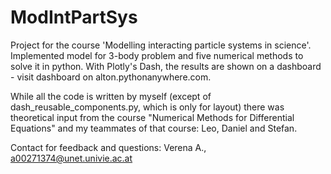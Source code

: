 # ModIntPartSys
Project for the course 'Modelling interacting particle systems in science'. 
Implemented model for 3-body problem and five numerical methods to solve it in python. 
With Plotly's Dash, the results are shown on a dashboard - visit dashboard on alton.pythonanywhere.com.

While all the code is written by myself (except of dash_reusable_components.py,
which is only for layout) there was theoretical input from the course "Numerical Methods for Differential Equations" 
and my teammates of that course: Leo, Daniel and Stefan. 

Contact for feedback and questions: Verena A., a00271374@unet.univie.ac.at